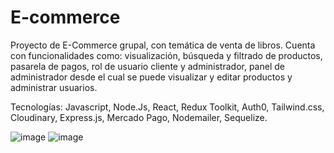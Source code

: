 # E-commerce
Proyecto de E-Commerce grupal, con temática de venta de libros. Cuenta con funcionalidades como: visualización, búsqueda y filtrado de productos, pasarela de pagos, rol de usuario cliente y administrador, panel de administrador desde el cual se puede visualizar y editar productos y administrar usuarios. 

Tecnologías: Javascript, Node.Js, React, Redux Toolkit, Auth0, Tailwind.css, Cloudinary, Express.js, Mercado Pago, Nodemailer, Sequelize.

![image](https://github.com/EcommerceProyect/BookStore-E-commerce/assets/76622554/ae780cbe-0db5-46bc-951e-5e4bf9ea4d50)
![image](https://github.com/EcommerceProyect/BookStore-E-commerce/assets/76622554/2024a026-9368-4fa5-b110-0489749ea2ed)



